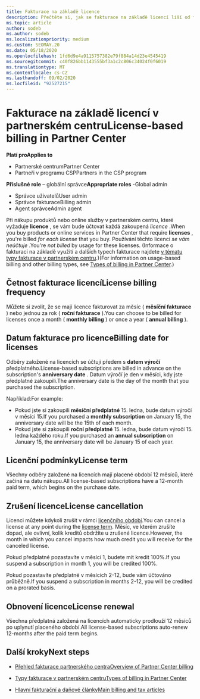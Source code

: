 ```yaml
---
title: Fakturace na základě licence
description: Přečtěte si, jak se fakturace na základě licencí liší od fakturace na základě využití v partnerském centru, včetně toho, jak se fakturuje za licenci (ne podle využití licencí).
ms.topic: article
author: sodeb
ms.author: sodeb
ms.localizationpriority: medium
ms.custom: SEOMAY.20
ms.date: 05/18/2020
ms.openlocfilehash: 1fd6d9e4a9115757382e79f884a14d23e4545419
ms.sourcegitcommit: c40f826bb1143555bf3a1c2c806c34024f0f6019
ms.translationtype: MT
ms.contentlocale: cs-CZ
ms.lasthandoff: 09/02/2020
ms.locfileid: "92527215"
---
```

# <a name="license-based-billing-in-partner-center"></a><span data-ttu-id="153a7-103">Fakturace na základě licencí v partnerském centru</span><span class="sxs-lookup"><span data-stu-id="153a7-103">License-based billing in Partner Center</span></span>

<span data-ttu-id="153a7-104">**Platí pro**</span><span class="sxs-lookup"><span data-stu-id="153a7-104">**Applies to**</span></span>

- <span data-ttu-id="153a7-105">Partnerské centrum</span><span class="sxs-lookup"><span data-stu-id="153a7-105">Partner Center</span></span>
- <span data-ttu-id="153a7-106">Partneři v programu CSP</span><span class="sxs-lookup"><span data-stu-id="153a7-106">Partners in the CSP program</span></span>

<span data-ttu-id="153a7-107">**Příslušné role** – globální správce</span><span class="sxs-lookup"><span data-stu-id="153a7-107">**Appropriate roles** -Global admin</span></span>
- <span data-ttu-id="153a7-108">Správce uživatelů</span><span class="sxs-lookup"><span data-stu-id="153a7-108">User admin</span></span>
- <span data-ttu-id="153a7-109">Správce fakturace</span><span class="sxs-lookup"><span data-stu-id="153a7-109">Billing admin</span></span>
- <span data-ttu-id="153a7-110">Agent správce</span><span class="sxs-lookup"><span data-stu-id="153a7-110">Admin agent</span></span>

<span data-ttu-id="153a7-111">Při nákupu produktů nebo online služby v partnerském centru, které vyžaduje **licence** , se vám bude účtovat každá zakoupená *licence* .</span><span class="sxs-lookup"><span data-stu-id="153a7-111">When you buy products or online services in Partner Center that require **licenses** , you're billed *for each license* that you buy.</span></span> <span data-ttu-id="153a7-112">Používání těchto licencí *se vám neúčtuje* .</span><span class="sxs-lookup"><span data-stu-id="153a7-112">You're *not billed* by usage for these licenses.</span></span> <span data-ttu-id="153a7-113">(Informace o fakturaci na základě využití a dalších typech fakturace najdete [v tématu typy fakturace v partnerském centru](billing-different-types.md).)</span><span class="sxs-lookup"><span data-stu-id="153a7-113">(For information on usage-based billing and other billing types, see [Types of billing in Partner Center](billing-different-types.md).)</span></span>

## <a name="license-billing-frequency"></a><span data-ttu-id="153a7-114">Četnost fakturace licencí</span><span class="sxs-lookup"><span data-stu-id="153a7-114">License billing frequency</span></span>

<span data-ttu-id="153a7-115">Můžete si zvolit, že se mají licence fakturovat za měsíc ( **měsíční fakturace** ) nebo jednou za rok ( **roční fakturace** ).</span><span class="sxs-lookup"><span data-stu-id="153a7-115">You can choose to be billed for licenses once a month ( **monthly billing** ) or once a year ( **annual billing** ).</span></span> 

## <a name="billing-date-for-licenses"></a><span data-ttu-id="153a7-116">Datum fakturace pro licence</span><span class="sxs-lookup"><span data-stu-id="153a7-116">Billing date for licenses</span></span>

<span data-ttu-id="153a7-117">Odběry založené na licencích se účtují předem s **datem výročí** předplatného.</span><span class="sxs-lookup"><span data-stu-id="153a7-117">License-based subscriptions are billed in advance on the subscription's **anniversary date** .</span></span> <span data-ttu-id="153a7-118">Datum výročí je den v měsíci, kdy jste předplatné zakoupili.</span><span class="sxs-lookup"><span data-stu-id="153a7-118">The anniversary date is the day of the month that you purchased the subscription.</span></span>

<span data-ttu-id="153a7-119">Například:</span><span class="sxs-lookup"><span data-stu-id="153a7-119">For example:</span></span>

- <span data-ttu-id="153a7-120">Pokud jste si zakoupili **měsíční předplatné** 15. ledna, bude datum výročí v měsíci 15.</span><span class="sxs-lookup"><span data-stu-id="153a7-120">If you purchased a **monthly subscription** on January 15, the anniversary date will be the 15th of each month.</span></span>
- <span data-ttu-id="153a7-121">Pokud jste si zakoupili **roční předplatné** 15. ledna, bude datum výročí 15. ledna každého roku.</span><span class="sxs-lookup"><span data-stu-id="153a7-121">If you purchased an **annual subscription** on January 15, the anniversary date will be January 15 of each year.</span></span>

## <a name="license-term"></a><span data-ttu-id="153a7-122">Licenční podmínky</span><span class="sxs-lookup"><span data-stu-id="153a7-122">License term</span></span>

<span data-ttu-id="153a7-123">Všechny odběry založené na licencích mají placené období 12 měsíců, které začíná na datu nákupu.</span><span class="sxs-lookup"><span data-stu-id="153a7-123">All license-based subscriptions have a 12-month paid term, which begins on the purchase date.</span></span>

## <a name="license-cancellation"></a><span data-ttu-id="153a7-124">Zrušení licence</span><span class="sxs-lookup"><span data-stu-id="153a7-124">License cancellation</span></span>

<span data-ttu-id="153a7-125">Licenci můžete kdykoli zrušit v rámci [licenčního období](#license-term).</span><span class="sxs-lookup"><span data-stu-id="153a7-125">You can cancel a license at any point during the [license term](#license-term).</span></span> <span data-ttu-id="153a7-126">Měsíc, ve kterém zrušíte dopad, ale ovlivní, kolik kreditů obdržíte u zrušené licence.</span><span class="sxs-lookup"><span data-stu-id="153a7-126">However, the month in which you cancel impacts how much credit you will receive for the canceled license.</span></span>

<span data-ttu-id="153a7-127">Pokud předplatné pozastavíte v měsíci 1, budete mít kredit 100%.</span><span class="sxs-lookup"><span data-stu-id="153a7-127">If you suspend a subscription in month 1, you will be credited 100%.</span></span>

<span data-ttu-id="153a7-128">Pokud pozastavíte předplatné v měsících 2-12, bude vám účtováno průběžně.</span><span class="sxs-lookup"><span data-stu-id="153a7-128">If you suspend a subscription in months 2-12, you will be credited on a prorated basis.</span></span>

## <a name="license-renewal"></a><span data-ttu-id="153a7-129">Obnovení licence</span><span class="sxs-lookup"><span data-stu-id="153a7-129">License renewal</span></span>

<span data-ttu-id="153a7-130">Všechna předplatná založená na licencích automaticky prodlouží 12 měsíců po uplynutí placeného období.</span><span class="sxs-lookup"><span data-stu-id="153a7-130">All license-based subscriptions auto-renew 12-months after the paid term begins.</span></span>

## <a name="next-steps"></a><span data-ttu-id="153a7-131">Další kroky</span><span class="sxs-lookup"><span data-stu-id="153a7-131">Next steps</span></span>

- [<span data-ttu-id="153a7-132">Přehled fakturace partnerského centra</span><span class="sxs-lookup"><span data-stu-id="153a7-132">Overview of Partner Center billing</span></span>](billing-basics.md)

- [<span data-ttu-id="153a7-133">Typy fakturace v partnerském centru</span><span class="sxs-lookup"><span data-stu-id="153a7-133">Types of billing in Partner Center</span></span>](billing-different-types.md)

- [<span data-ttu-id="153a7-134">Hlavní fakturační a daňové články</span><span class="sxs-lookup"><span data-stu-id="153a7-134">Main billing and tax articles</span></span>](billing.md)
